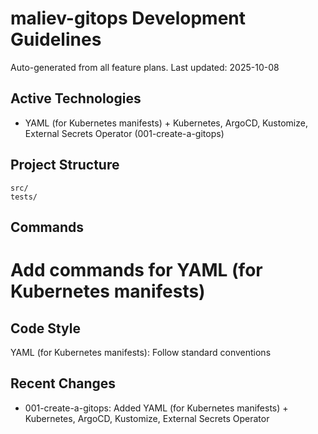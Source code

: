 ﻿# maliev-gitops Development Guidelines

Auto-generated from all feature plans. Last updated: 2025-10-08

## Active Technologies
- YAML (for Kubernetes manifests) + Kubernetes, ArgoCD, Kustomize, External Secrets Operator (001-create-a-gitops)

## Project Structure
```
src/
tests/
```

## Commands
# Add commands for YAML (for Kubernetes manifests)

## Code Style
YAML (for Kubernetes manifests): Follow standard conventions

## Recent Changes
- 001-create-a-gitops: Added YAML (for Kubernetes manifests) + Kubernetes, ArgoCD, Kustomize, External Secrets Operator

<!-- MANUAL ADDITIONS START -->
<!-- MANUAL ADDITIONS END -->